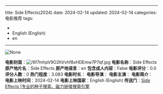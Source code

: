 
---
title: Side Effects(2024)
date: 2024-02-14
updated: 2024-02-14
categories: 电影推荐
tags:

- 
- English (English)
- en
---

<img src="https://image.tmdb.org/t/p/originalNone" alt="None" title="None">

**电影封面**：<img src="https://image.tmdb.org/t/p/w200/6f7mhpV9O2hVvhf8xHDEmw7P7qf.jpg" alt="/6f7mhpV9O2hVvhf8xHDEmw7P7qf.jpg" title="/6f7mhpV9O2hVvhf8xHDEmw7P7qf.jpg">
**电影名称**：Side Effects
**原产地片名**：Side Effects
**原产地语言**：en
**包含成人内容**：False
**电影评分**：0.0
**评分人数**：0
**热门程度**：3.083
**电影时长**：
**电影导演**：
**电影主演**：
**电影简介**：
**电影上映时间**：2024-02-14
**电影上映国家**：English (English)
**传送门**：[Side Effects |专业的种子搜索、磁力链接搜索引擎](https://movie.amd794.com:2083/?search=Side%20Effects&ordering=&mode=match_phrase&page_size=10&page=1)


